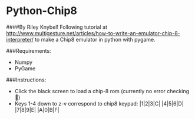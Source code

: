 # Python-Chip8
####By Riley Knybel!
Following tutorial at http://www.multigesture.net/articles/how-to-write-an-emulator-chip-8-interpreter/ to make a Chip8 emulator in python with pygame.

###Requirements:
- Numpy
- PyGame

###Instructions:
- Click the black screen to load a chip-8 rom (currently no error checking 😬)
- Keys 1-4 down to z-v correspond to chip8 keypad: 
  |1|2|3|C|
  |4|5|6|D|
  |7|8|9|E|
  |A|0|B|F|
